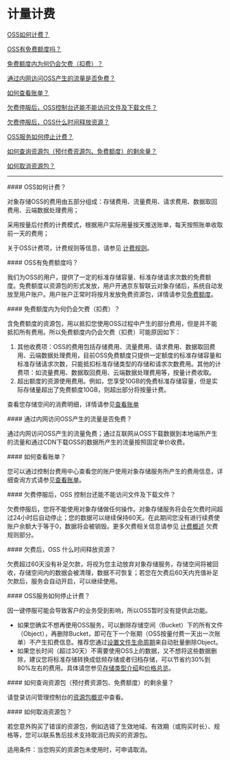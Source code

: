 # 计量计费

[OSS如何计费？](Billing#user-content-1)

[OSS有免费额度吗？](Billing#user-content-2)

[免费额度内为何仍会欠费（扣费）？](Billing#user-content-3)

[通过内网访问OSS产生的流量是否免费？](Billing#user-content-4)

[如何查看账单？](Billing#user-content-5)

[欠费停服后，OSS控制台还能不能访问文件及下载文件？](Billing#user-content-6)

[欠费停服后，OSS什么时间释放资源？](Billing#user-content-7)

[OSS服务如何停止计费？](Billing#user-content-8)

[如何查询资源包（预付费资源包、免费额度）的剩余量？](Billing#user-content-9)

[如何取消资源包？](Billing#user-content-10)

------

<div id="user-content-1"></div>
#### OSS如何计费？

对象存储OSS的费用由五部分组成：存储费用、流量费用、请求费用、数据取回费用、云端数据处理费用；

采用按量后付费的计费模式，根据用户实际用量按天推送账单，每天按照账单收取前一天的费用；

关于OSS计费项，计费规则等信息，请参见 [计费规则](https://docs.jdcloud.com/object-storage-service/billing-rules)。

<div id="user-content-2"></div>
#### OSS有免费额度吗？

我们为OSS的用户，提供了一定的标准存储容量、标准存储请求次数的免费额度。免费额度以资源包的形式发放，用户开通京东智联云对象存储后，系统自动发放至用户账户。用户账户正常时将按月发放免费资源包，详情请参见[免费额度](https://docs.jdcloud.com/object-storage-service/free-tier-for-oss)。

<div id="user-content-3"></div>
#### 免费额度内为何仍会欠费（扣费）？

含免费额度的资源包，用以抵扣您使用OSS过程中产生的部分费用，但是并不能抵扣所有费用。所以免费额度内仍会欠费（扣费）可能原因如下：

1. 其他收费项：OSS的费用包括存储费用、流量费用、请求费用、数据取回费用、云端数据处理费用，目前OSS免费额度只提供一定额度的标准存储容量和标准存储请求次数，只能抵扣标准存储类型的存储和请求次数费用。其他的计费项：如流量费用、数据取回费用、云端数据处理费用等，按量计费收取。
2. 超出额度的资源使用费用。例如，您享受10GB的免费标准存储容量，但是实际存储量超出了免费额度10GB，则超出部分将按量计费。

查看您存储空间的消费明细，详情请参见[查看账单](https://docs.jdcloud.com/object-storage-service/check-bill)

<div id="user-content-4"></div>
#### 通过内网访问OSS产生的流量是否免费？

通过内网访问OSS产生的流量免费；通过互联网从OSS下载数据到本地端所产生的流量和通过CDN下载OSS的数据所产生的流量按照固定单价收费。

<div id="user-content-5"></div>
#### 如何查看账单？

您可以通过控制台费用中心查看您的账户使用对象存储服务所产生的费用信息，详细查询方式请参见[查看账单](https://docs.jdcloud.com/object-storage-service/check-bill)。

<div id="user-content-6"></div>
#### 欠费停服后，OSS 控制台还能不能访问文件及下载文件？

欠费停服后，您将不能使用对象存储做任何操作。对象存储服务将会在欠费时间超过24小时后自动停止；您的数据可以继续保持60天。在此期间您没有进行续费使账户余额大于等于0，数据将会被销毁。更多欠费相关信息请参见 [计费概述](https://docs.jdcloud.com/object-storage-service/billing-overview) 欠费规则部分。

<div id="user-content-7"></div>
#### 欠费后，OSS 什么时间释放资源？

欠费超过60天没有补足欠款，将视为您主动放弃对象存储服务，存储空间将被回收，存储空间内的数据会被清理，数据不可恢复；若您在欠费后60天内充值补足欠款后，服务会自动开启，可以继续使用。

<div id="user-content-8"></div>
#### OSS服务如何停止计费？

因一键停服可能会导致客户的业务受到影响，所以OSS暂时没有提供此功能。

- 如果您确实不想再使用OSS服务，可以删除存储空间（Bucket）下的所有文件（Object），再删除Bucket，即可在下一个账期（OSS按量付费一天出一次账单）不产生扣费信息。推荐您通过[设置文件生命周期](https://docs.jdcloud.com/object-storage-service/lifecycle)来自动批量删除Object。
- 如果您长时间（超过30天）不需要使用OSS上的数据，又不想将这些数据删除，建议您将标准存储转换成低频存储或者归档存储，可以节省约30%到80%左右的费用。具体请您参见[存储类型介绍](https://docs.jdcloud.com/object-storage-service/storageclass-overview)和[价格总览](https://docs.jdcloud.com/object-storage-service/price-overview)。

<div id="user-content-9"></div>
#### 如何查询资源包（预付费资源包、免费额度）的剩余量？

请登录访问管理控制台的[资源包概览](https://uc.jdcloud.com/account/accesskey)中查看。

<div id="user-content-10"></div>
#### 如何取消资源包？

若您意外购买了错误的资源包，例如选错了生效地域、有效期（或购买时长）、规格等，您可以联系售后技术支持取消已购买的资源包。

适用条件：当您购买的资源包未使用时，可申请取消。